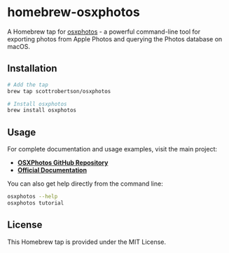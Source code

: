# homebrew-osxphotos

A Homebrew tap for [osxphotos](https://github.com/RhetTbull/osxphotos) - a powerful command-line tool for exporting photos from Apple Photos and querying the Photos database on macOS.

## Installation

```bash
# Add the tap
brew tap scottrobertson/osxphotos

# Install osxphotos
brew install osxphotos
```

## Usage

For complete documentation and usage examples, visit the main project:

- **[OSXPhotos GitHub Repository](https://github.com/RhetTbull/osxphotos)**
- **[Official Documentation](https://rhettbull.github.io/osxphotos/)**

You can also get help directly from the command line:

```bash
osxphotos --help
osxphotos tutorial
```

## License

This Homebrew tap is provided under the MIT License.
